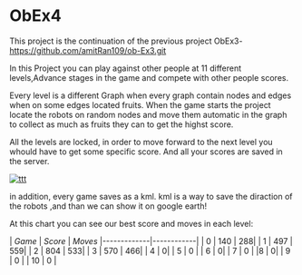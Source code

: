 # ObEx4

This project is the continuation of the previous project ObEx3- https://github.com/amitRan109/ob-Ex3.git

In this Project you can play against other people at 11 different levels,Advance stages in the game and compete with other people scores.

Every level is a different Graph when every graph contain nodes and edges when on some edges located fruits.
When the game starts the project locate the robots on random nodes and move them automatic in the graph to collect 
as much as fruits they can to get the highst score. 

All the levels are locked, in order to move forward to the next level you whould have to get some specific score.
And all your scores are saved in the server.

<a href="https://ibb.co/dpYpWnC"><img src="https://i.ibb.co/SmCmsqY/ttt.jpg" alt="ttt" border="0"></a>

in addition, every game saves as a kml. kml is a way to save the diraction of the robots ,and than we can show it on google earth!

At this chart you can see  our best score and moves in each level:



| _Game_ | _Score_ | _Moves_
|-------------|------------|
| 0        | 140   | 288|
| 1         | 497 | 559|
| 2         | 804 | 533|
| 3         | 570    | 466|
| 4        | 0| 
| 5         | 0    | 
| 6        | 0| 
| 7         | 0    | 
|8       | 0| 
| 9        | 0     | 
| 10        | 0 | 
